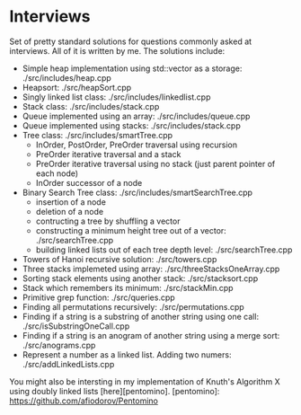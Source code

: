 Interviews
==========

Set of pretty standard solutions for questions commonly asked at interviews. All of it is written by me.
The solutions include:
* Simple heap implementation using std::vector as a storage: ./src/includes/heap.cpp
* Heapsort: ./src/heapSort.cpp
* Singly linked list class: ./src/includes/linkedlist.cpp
* Stack class: ./src/includes/stack.cpp
* Queue implemented using an array: ./src/includes/queue.cpp
* Queue implemented using stacks: ./src/includes/stack.cpp
* Tree class: ./src/includes/smartTree.cpp
  * InOrder, PostOrder, PreOrder traversal using recursion
  * PreOrder iterative traversal and a stack
  * PreOrder iterative traversal using no stack (just parent pointer of each node)
  * InOrder successor of a node
* Binary Search Tree class: ./src/includes/smartSearchTree.cpp
  * insertion of a node 
  * deletion of a node
  * contructing a tree by shuffling a vector
  * constructing a minimum height tree out of a vector: ./src/searchTree.cpp
  * building linked lists out of each tree depth level: ./src/searchTree.cpp
* Towers of Hanoi recursive solution: ./src/towers.cpp
* Three stacks implemeted using array: ./src/threeStacksOneArray.cpp
* Sorting stack elements using another stack: ./src/stacksort.cpp
* Stack which remembers its minimum: ./src/stackMin.cpp
* Primitive grep function: ./src/queries.cpp
* Finding all permutations recursively: ./src/permutations.cpp
* Finding if a string is a substring of another string using one call: ./src/isSubstringOneCall.cpp
* Finding if a string is an anogram of another string using a merge sort: ./src/anograms.cpp
* Represent a number as a linked list. Adding two numers: ./src/addLinkedLists.cpp

You might also be intersting in my implementation of Knuth's Algorithm X using doubly linked lists [here][pentomino].
[pentomino]: https://github.com/afiodorov/Pentomino
